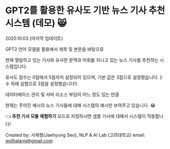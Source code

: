 # GPT2를 활용한 유사도 기반 뉴스 기사 추천 시스템 (데모) 	&#128568;

2020.10.03 (마지막 업데이트)

GPT2 언어 모델을 활용해서 제목 및 본문을 바탕으로 

현재 열람하고 있는 기사와 유사한 문맥과 어휘를 지니고 있는 뉴스 기사를 추천하는 시스템입니다.

유사도 점수는 0점에서 5점까지 설정되어 있으며, 기본 값은 3점으로 설정했습니다. (&#10069; 수 차례 실험으로 3점을 설정했습니다!)

데이터베이스 관리 및 서버 리소스 부담이 어느 정도 있는 만큼

현재는 주어진 예시의 뉴스 기사들에 대해 시스템의 예시만 보여주고 있습니다. &#128514;

👈 **추천 기사 모듈 체험하기** 모드로 지정하시면 샘플 기사에 대해서 시스템이 작동합니다!

Created by: 서재형(Jaehyung Seo), NLP & AI Lab (고려대학교)
email: wolhalang@gmail.com


